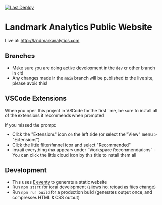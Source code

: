 [![Last Deploy](https://github.com/Landmark-Analytics/landmark-public-web/actions/workflows/deploy-prod.yml/badge.svg)](https://github.com/Landmark-Analytics/landmark-public-web/actions/workflows/deploy-prod.yml)

# Landmark Analytics Public Website

Live at: http://landmarkanalytics.com

## Branches

- Make sure you are doing active development in the `dev` or other branch in git!
- Any changes made in the `main` branch will be published to the live site, please avoid this!

## VSCode Extensions

When you open this project in VSCode for the first time, be sure to install all of the extensions it recommends when prompted

If you missed the prompt:

- Click the "Extensions" icon on the left side (or select the "View" menu > "Extensions")
- Click the little filter/funnel icon and select "Recommended"
- Install everything that appears under "Workspace Recommendations" - You can click the little cloud icon by this title to install them all

## Development

- This uses [Eleventy](https://www.11ty.dev/) to generate a static website
- Run `npm start` for local development (allows hot reload as files change)
- Run `npm run build` for a production build (generates output once, and compresses HTML & CSS output)
